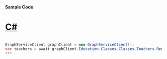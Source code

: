 #### Sample Code
# [C#](#tab/c-sharp)

```C#

GraphServiceClient graphClient = new GraphServiceClient();
var teachers = await graphClient.Education.Classes.Classes.Teachers.Request().GetAsync();
*** 

```